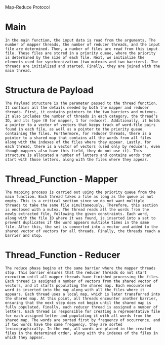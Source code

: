 Map-Reduce Protocol

# Main

    In the main function, the input data is read from the arguments. The number of mapper threads, the number of reducer threads, and the input file are determined. Then, a number of files are read from this input file. These files are stored in a priority queue, where the priority is determined by the size of each file. Next, we initialize the elements used for synchronization (two mutexes and two barriers). The threads are initialized and started. Finally, they are joined with the main thread.

# Structura de Payload

    The Payload structure is the parameter passed to the thread function. It contains all the details needed by both the mapper and reducer threads. First, it contains pointers to the two barriers and mutexes. It also includes the number of threads in each category, the thread’s ID, and its type (0 for mapper, 1 for reducer). Additionally, it holds a pointer to a vector of vectors that keeps track of word-file pairs found in each file, as well as a pointer to the priority queue containing the files. Furthermore, for reducer threads, there is a pointer to a shared map that contains all the words from all files along with the indexes of the files where they appear. Lastly, for each thread, there is a vector of vectors (used only by reducers, even though mappers also have this field, they do not use it). This structure is allocated a number of letters and contains words that start with those letters, along with the files where they appear.

# Thread_Function - Mapper

    The mapping process is carried out using the priority queue from the main function. Each thread takes a file as long as the queue is not empty. This is a critical section since we do not want multiple threads to take the same file simultaneously. Therefore, this section is enclosed with a mutex. The thread reads all the words from the newly extracted file, following the given constraints. Each word, along with the file ID where it was found, is inserted into a set to prevent duplicates if the word appears multiple times in the same file. After this, the set is converted into a vector and added to the shared vector of vectors for all threads. Finally, the threads reach a barrier and stop.

# Thread_Function - Reducer

    The reduce phase begins at the same barrier where the mapper threads stop. This barrier ensures that the reducer threads do not start execution until all mapper threads have finished processing the files. Each thread is assigned a number of vectors from the shared vector of vectors, and it starts populating the shared map. Each encountered word is inserted into the map along with all the files where it appears. Each thread uses a local map, which is later transferred into the shared map. At this point, all threads encounter another barrier, ensuring that the next step does not begin until the shared map is fully populated. Finally, each reducer thread is assigned a number of letters. Each thread is responsible for creating a representative file for each assigned letter and populating it with all words from the shared map. The words are sorted first by frequency of occurrence, and if two words have the same frequency, they are sorted lexicographically. In the end, all words are placed in the created files in the determined order, along with the indexes of the files in which they appear.

